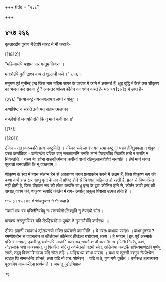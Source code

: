 +++
title = "२६६"

+++


## ४५७ २६६
बृहन्नारदीय पुराण में देवर्षि नारद ने भी कहा है- 

[[1812]]

"महिम्नामपि यज्ञाम्न पारं गन्तुमनीश्वराः । 

मनत्रोऽपि मुनीन्द्राश्च कथं तं क्षुल्लधी भजे ।" ८१६॥ 

मनुगण एवं मुनीन्द्र वृन्द जिस नाम महिमा सागर के परवार में जाने में असमर्थ हैं, क्षुद्र बुद्धि में कैसे उस श्रीकृष्ण का भजन कर सकता हूँ ? अनन्तर श्रीरूप कीर्तन का वर्णन करते हैं- भ० ११1३०1३ में उक्त है- 

(३६६) "प्रत्याक्रष्टुं नयनमबलायत्र लग्नं न शेकुः । 

कर्णाविष्टं न सरति ततो यत् सतामात्मलग्नम् । 

यच्छ्रीर्वाचां जनयति रति किं नु मानं कवीनाम् ॥' 

[[17]]

[[201]]

टीका - तत् प्रपञ्चयति प्रत्य क्रष्टुमिति । यस्मिन् रूपे लग्नं नयनं प्रत्याक्रष्टु ं परावर्त्तयितुमबला न शेकुः । यच्च कर्णाविष्ट - कर्णरन्ध्रेण प्रविष्ट सत् सतामात्मनि मनसि लग्नं लिखतमिव तिष्ठति ततो न सरति न निर्गच्छति । यस्य श्रीः शोभा सङ्कीर्त्यमाना कवीनां वाचां रतिमुल्लासविशेषं जनयति । तेषां मानं जगत् पूज्यतां तनयतीति किं नु वक्तव्यम् ॥ 

श्रीकृष्ण के रूप में नयन संलग्न हेने से अबलागण नयन प्रत्यावर्तन करने में अक्षम हैं, जिस श्रीकृष्ण रूप की कथा कर्ण रन्ध्र द्वारा साधु वृन्द के मन में प्रविष्ट होने से चित्रवत् अङ्कित हो रहती है, हृदय से निष्कासित नहीं होती है, जिस श्रीकृष्ण रूप की शोभा सम्पत्ति साधु वृन्द के द्वारा कीलित होने से, कीर्तन कारी वृन्द की अर्थात् वाक्य की, श्रीकृष्ण रूपादि कीर्तन में राग- अर्थात् अकुल पिपासा उत्पन्न होती है । 

भा० ३।१५।४६ में श्रीचतुःसन ने भी कहा है- 

"कार्म भवः स्व वृजिनैनिरयेषु नः स्ताच्चेतोऽलिब्द्यदि नु तेपदयो रमेत । 

वाचश्च तस्तुलसिवद् यदि तेऽङ्घ्रिशोभाः पूय्र्यंत ते गुणगणैर्यदि कर्णरन्ध्रः ॥ 

टीका-इदानीं स्वापराधं द्योतयन्त्यो भक्ति प्रार्थयन्ते काममिति । ये भवतः कथाया रसज्ञाः । कथम्भूतस्य ? रमणीयत्वेन च पावनत्वेन च कीर्त्तयन्तं कीर्तनाहं तीर्थञ्च यशोयस्य, तस्य । हे भगवन् ! इतः पूर्वं अस्माकं वृजिनं नाभवत्, इदानीन्तु सर्वाण्यपि जातानि यतस्त्वद् भक्तौ शप्तौ अतः तैः स्व वृजिनैः निरयेषु कामं, नोऽस्माकं भवो जन्मस्थात्, नु वितर्के। यदि तु नवचेतस्ते पदयो रमेत, अलिर्यथा कण्टकै राविध्यमाणोऽपि पुष्पेषु रमते, तद्वद् विघ्नमविगणय्य यदि रमेत तहि । अङ्घ्रिभ्यां शोभा यासाम् । यथा च तुलसी स्वगुण नैरपेक्ष्येण त्वदङ् घ्रि सम्बन्धेनैव शोभते, तथा यदि नो वाचः शोभेरन् । यदि च ते, गुण गणैः पूर्खेत । कर्णरन्ध्र इत्यल्पस्य पूरणमिव याचकरीत्या प्रार्थयन्ते । अयन्तु गूढोऽभिप्रायः 

ㄢ 


